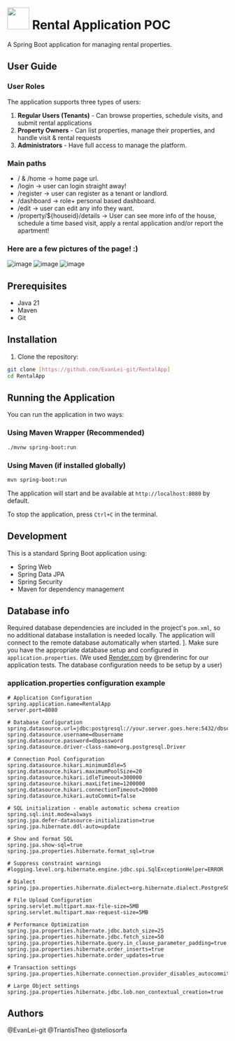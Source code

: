 # <img src="https://github.com/user-attachments/assets/0aca3372-7dd4-48e9-b45d-5719d6e72566" width="50px">  Rental Application POC

A Spring Boot application for managing rental properties.

## User Guide

### User Roles

The application supports three types of users:
1. **Regular Users (Tenants)** - Can browse properties, schedule visits, and submit rental applications
2. **Property Owners** - Can list properties, manage their properties, and handle visit & rental requests
3. **Administrators** - Have full access to manage the platform.

### Main paths
- / & /home   -> home page url.
- /login      -> user can login straight away!
- /register   -> user can register as a tenant or landlord.
- /dashboard  -> role+ personal based dashboard.
- /edit       -> user can edit any info they want.
- /property/${houseid}/details  -> User can see more info of the house, schedule a time based visit, apply a rental application and/or report the apartment!
### Here are a few pictures of the page! :)
![image](https://github.com/user-attachments/assets/b2b76952-8704-437a-8e89-2d860e841735)
![image](https://github.com/user-attachments/assets/5190f030-c7e5-455a-b3d5-01aac3bcee8e)
![image](https://github.com/user-attachments/assets/bd2c9162-d246-441b-b0c1-0756c8e620d8)


## Prerequisites

- Java 21
- Maven
- Git

## Installation

1. Clone the repository:
```bash
git clone [https://github.com/EvanLei-git/RentalApp]
cd RentalApp
```

## Running the Application

You can run the application in two ways:

### Using Maven Wrapper (Recommended)

```bash
./mvnw spring-boot:run
```

### Using Maven (if installed globally)

```bash
mvn spring-boot:run
```

The application will start and be available at `http://localhost:8080` by default.

To stop the application, press `Ctrl+C` in the terminal.


## Development

This is a standard Spring Boot application using:
- Spring Web
- Spring Data JPA
- Spring Security
- Maven for dependency management

## Database info

Required database dependencies are included in the project's `pom.xml`, so no additional database installation is needed locally. The application will connect to the remote database automatically when started.
].
Make sure you have the appropriate database setup and configured in `application.properties`.
(We used [Render.com](https://render.com/) by @renderinc for our application tests. The database configuration needs to be setup by a user)

### application.properties configuration example
```
# Application Configuration
spring.application.name=RentalApp
server.port=8080

# Database Configuration
spring.datasource.url=jdbc:postgresql://your.server.goes.here:5432/dbsetup
spring.datasource.username=dbusername
spring.datasource.password=dbpassword
spring.datasource.driver-class-name=org.postgresql.Driver

# Connection Pool Configuration
spring.datasource.hikari.minimumIdle=5
spring.datasource.hikari.maximumPoolSize=20
spring.datasource.hikari.idleTimeout=300000
spring.datasource.hikari.maxLifetime=1200000
spring.datasource.hikari.connectionTimeout=20000
spring.datasource.hikari.autoCommit=false

# SQL initialization - enable automatic schema creation
spring.sql.init.mode=always
spring.jpa.defer-datasource-initialization=true
spring.jpa.hibernate.ddl-auto=update

# Show and format SQL
spring.jpa.show-sql=true
spring.jpa.properties.hibernate.format_sql=true

# Suppress constraint warnings
#logging.level.org.hibernate.engine.jdbc.spi.SqlExceptionHelper=ERROR

# Dialect
spring.jpa.properties.hibernate.dialect=org.hibernate.dialect.PostgreSQLDialect

# File Upload Configuration
spring.servlet.multipart.max-file-size=5MB
spring.servlet.multipart.max-request-size=5MB

# Performance Optimization
spring.jpa.properties.hibernate.jdbc.batch_size=25
spring.jpa.properties.hibernate.jdbc.fetch_size=50
spring.jpa.properties.hibernate.query.in_clause_parameter_padding=true
spring.jpa.properties.hibernate.order_inserts=true
spring.jpa.properties.hibernate.order_updates=true

# Transaction settings
spring.jpa.properties.hibernate.connection.provider_disables_autocommit=true

# Large Object settings
spring.jpa.properties.hibernate.jdbc.lob.non_contextual_creation=true
```
## Authors

 @EvanLei-git @TriantisTheo @steliosorfa
